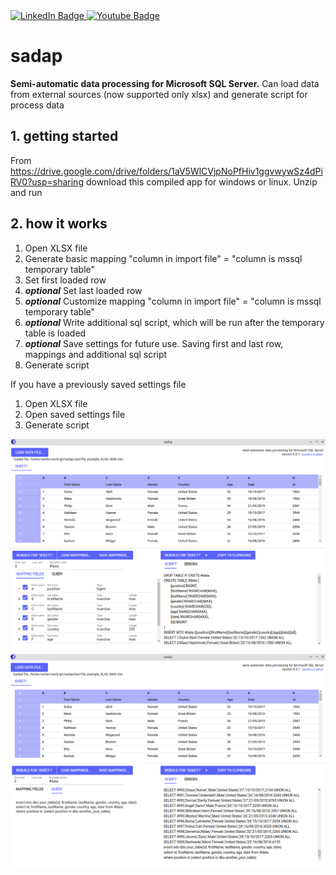 <div id="badges">
  <a href="https://www.linkedin.com/in/vasilev-vitalii/">
    <img src="https://img.shields.io/badge/LinkedIn-blue?style=for-the-badge&logo=linkedin&logoColor=white" alt="LinkedIn Badge"/>
  </a>
  <a href="https://www.youtube.com/channel/UChlSfeGAF1fTDwu6-5b3dnQ">
    <img src="https://img.shields.io/badge/YouTube-red?style=for-the-badge&logo=youtube&logoColor=white" alt="Youtube Badge"/>
  </a>
</div>

# sadap

**Semi-automatic data processing for Microsoft SQL Server.**
Can load data from external sources (now supported only xlsx) and generate script for process data

## 1. getting started

From https://drive.google.com/drive/folders/1aV5WlCVjpNoPfHiv1ggvwywSz4dPiRV0?usp=sharing download this compiled app for windows or linux.
Unzip and run

## 2. how it works

1. Open XLSX file
2. Generate basic mapping "column in import file" = "column is mssql temporary table"
3. Set first loaded row
4. **_optional_** Set last loaded row
5. **_optional_** Customize mapping "column in import file" = "column is mssql temporary table"
6. **_optional_** Write additional sql script, which will be run after the temporary table is loaded
7. **_optional_** Save settings for future use. Saving first and last row, mappings and additional sql script
8. Generate script

If you have a previously saved settings file

1. Open XLSX file
2. Open saved settings file
3. Generate script

![ui1](/public/forReadme/001.png)
![ui2](/public/forReadme/002.png)
